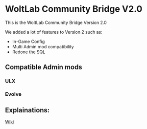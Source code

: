 # WoltLab Community Bridge V2.0 #

This is the WoltLab Community Bridge Version 2.0

We added a lot of features to Version 2 such as:

- In-Game Config
- Multi Admin mod compatibility
- Redone the SQL

## Compatible Admin mods ##

### ULX ###
### Evolve ###
   
## Explainations: ##
  
[Wiki](https://github.com/captain1242/WoltLab-Community-Bridge-Version-2/wiki)
